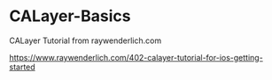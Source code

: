 # CALayer-Basics
CALayer Tutorial from raywenderlich.com

https://www.raywenderlich.com/402-calayer-tutorial-for-ios-getting-started
